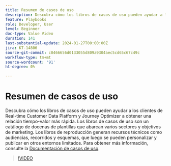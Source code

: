 ```yaml
---
title: Resumen de casos de uso
description: Descubra cómo los libros de casos de uso pueden ayudar a los clientes de Real-time Customer Data Platform y Journey Optimizer a obtener una relación tiempo-valor más rápida.
feature: Playbooks
role: Developer, User
level: Beginner
doc-type: Value Video
duration: 141
last-substantial-update: 2024-01-27T00:00:00Z
jira: KT-14806
source-git-commit: c0466656d0133055d809a9304aec5cd65c67c49c
workflow-type: tm+mt
source-wordcount: '91'
ht-degree: 0%

---
```



# Resumen de casos de uso

Descubra cómo los libros de casos de uso pueden ayudar a los clientes de Real-time Customer Data Platform y Journey Optimizer a obtener una relación tiempo-valor más rápida. Los libros de casos de uso son un catálogo de docenas de plantillas que abarcan varios sectores y objetivos de marketing. Los libros de reproducción generan recursos técnicos como audiencias, recorridos y esquemas, que luego se pueden personalizar y publicar en otros entornos limitados. Para obtener más información, consulte la [Documentación de casos de uso](https://experienceleague.adobe.com/docs/experience-platform/use-case-playbooks/playbooks/overview.html).

>[!VIDEO](https://video.tv.adobe.com/v/3426896/?learn=on)
